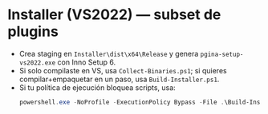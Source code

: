 # Installer (VS2022) — subset de plugins
- Crea staging en `Installer\dist\x64\Release` y genera `pgina-setup-vs2022.exe` con Inno Setup 6.
- Si solo compilaste en VS, usa `Collect-Binaries.ps1`; si quieres compilar+empaquetar en un paso, usa `Build-Installer.ps1`.
- Si tu política de ejecución bloquea scripts, usa:
  ```powershell
  powershell.exe -NoProfile -ExecutionPolicy Bypass -File .\Build-Installer.ps1 -Configuration Release -Platform x64
  ```
